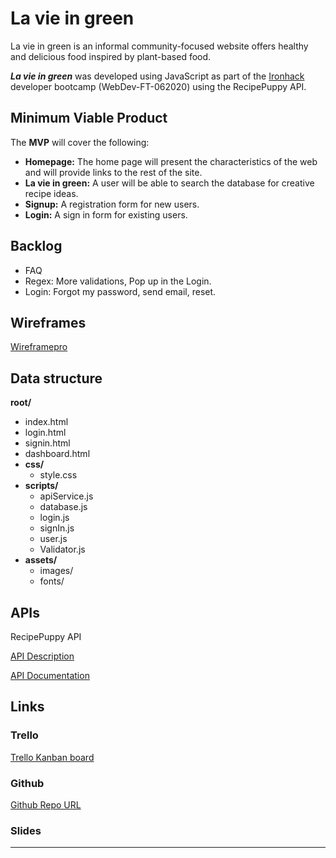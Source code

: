 # La vie in green

La vie in green is an informal community-focused website offers healthy and delicious food inspired by plant-based food.

***La vie in green*** was developed using JavaScript as part of the [Ironhack](https://www.ironhack.com/) developer bootcamp (WebDev-FT-062020) using the RecipePuppy API.

## Minimum Viable Product

The **MVP** will cover the following:

- **Homepage:** The home page will present the characteristics of the web and will provide links to the rest of the site.
- **La vie in green:** A user will be able to search the database for creative recipe ideas.
- **Signup:** A registration form for new users.
- **Login:** A sign in form for existing users. 

## Backlog

- FAQ
- Regex: More validations, Pop up in the Login. 
- Login: Forgot my password, send email, reset.

## Wireframes

[Wireframepro](‎⁨/Users/usuario/Ironhack/Projects/Project1/images/Wireframe.pdf)

## Data structure

**root/**

- index.html
- login.html
- signin.html
- dashboard.html
- **css/**
  - style.css
- **scripts/**
  - apiService.js
  - database.js
  - login.js
  - signIn.js
  - user.js
  - Validator.js
- **assets/**
  - images/
  - fonts/

## APIs

RecipePuppy API

[API Description](https://spoonacular.com/application/frontend/downloads/spoonacular-api-slides.pdf)

[API Documentation](https://rapidapi.com/brianiswu/api/recipe-puppy)

## Links

### Trello

[Trello Kanban board](https://trello.com/b/1gBg8hdY/lavieingreen)

### Github

[Github Repo URL](https://github.com/mmazzariello/la-vie-in-green.git) 

### Slides

-----

